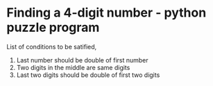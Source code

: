# Finding a 4-digit number - python puzzle program

List of conditions to be satified, 

1) Last number should be double of first number
2) Two digits in the middle are same digits
3) Last two digits should be double of first two digits
